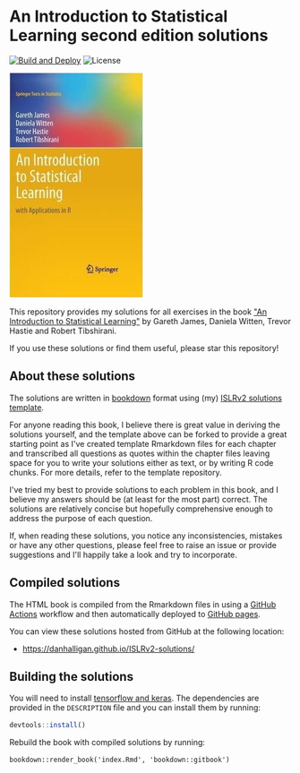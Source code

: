 # An Introduction to Statistical Learning second edition solutions

[![Build and Deploy](https://github.com/danhalligan/ISLRv2-solutions/actions/workflows/github-actions.yml/badge.svg)](https://github.com/danhalligan/ISLRv2-solutions/actions/workflows/github-actions.yml)
![License](https://img.shields.io/github/license/danhalligan/ISLRv2-solutions)

![ISLR cover](images/isl_small.jpg)

This repository provides my solutions for all exercises in the book 
["An Introduction to Statistical Learning"](https://www.statlearning.com/) 
by Gareth James, Daniela Witten, Trevor Hastie and Robert Tibshirani.

If you use these solutions or find them useful, please star this repository!

## About these solutions

The solutions are written in [bookdown] format using (my) 
[ISLRv2 solutions template](https://github.com/danhalligan/ISLRv2-solutions-template).

For anyone reading this book, I believe there is great value in deriving 
the solutions yourself, and the template above can be forked to provide a 
great starting point as I've created template Rmarkdown files for each chapter
and transcribed all questions as quotes within the chapter files leaving space
for you to write your solutions either as text, or by writing R code chunks.
For more details, refer to the template repository.

I've tried my best to provide solutions to each problem in this book, and I
believe my answers should be (at least for the most part) correct. The solutions
are relatively concise but hopefully comprehensive enough to address the 
purpose of each question.

If, when reading these solutions, you notice any inconsistencies, mistakes or
have any other questions, please feel free to raise an issue or provide 
suggestions and I'll happily take a look and try to incorporate.

## Compiled solutions

The HTML book is compiled from the Rmarkdown files in using a [GitHub Actions] 
workflow and then automatically deployed to [GitHub pages].

You can view these solutions hosted from GitHub at the following location:

* <https://danhalligan.github.io/ISLRv2-solutions/>

## Building the solutions

You will need to install [tensorflow and keras]. The dependencies are provided
in the `DESCRIPTION` file and you can install them by running:

```r
devtools::install()
```

Rebuild the book with compiled solutions by running:

```{r}
bookdown::render_book('index.Rmd', 'bookdown::gitbook')
```

[bookdown]: https://github.com/rstudio/bookdown
[GitHub Actions]: https://docs.github.com/en/actions
[GitHub pages]: https://pages.github.com/
[tensorflow and keras]: https://tensorflow.rstudio.com/install/
